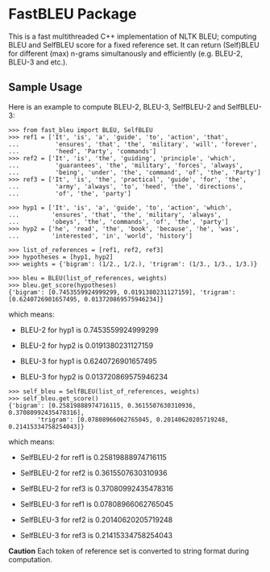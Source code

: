 # FastBLEU Package

This is a fast multithreaded C++ implementation of NLTK BLEU; computing BLEU and SelfBLEU score for a fixed reference set.
It can return (Self)BLEU for different (max) n-grams simultanously and efficiently (e.g. BLEU-2, BLEU-3 and etc.).

## Sample Usage
Here is an example to compute BLEU-2, BLEU-3, SelfBLEU-2 and SelfBLEU-3:

```
>>> from fast_bleu import BLEU, SelfBLEU
>>> ref1 = ['It', 'is', 'a', 'guide', 'to', 'action', 'that',
...          'ensures', 'that', 'the', 'military', 'will', 'forever',
...          'heed', 'Party', 'commands']
>>> ref2 = ['It', 'is', 'the', 'guiding', 'principle', 'which',
...          'guarantees', 'the', 'military', 'forces', 'always',
...          'being', 'under', 'the', 'command', 'of', 'the', 'Party']
>>> ref3 = ['It', 'is', 'the', 'practical', 'guide', 'for', 'the',
...          'army', 'always', 'to', 'heed', 'the', 'directions',
...          'of', 'the', 'party']

>>> hyp1 = ['It', 'is', 'a', 'guide', 'to', 'action', 'which',
...         'ensures', 'that', 'the', 'military', 'always',
...         'obeys', 'the', 'commands', 'of', 'the', 'party']
>>> hyp2 = ['he', 'read', 'the', 'book', 'because', 'he', 'was',
...         'interested', 'in', 'world', 'history']

>>> list_of_references = [ref1, ref2, ref3]
>>> hypotheses = [hyp1, hyp2]
>>> weights = {'bigram': (1/2., 1/2.), 'trigram': (1/3., 1/3., 1/3.)}

>>> bleu = BLEU(list_of_references, weights)
>>> bleu.get_score(hypotheses)
{'bigram': [0.7453559924999299, 0.0191380231127159], 'trigram': [0.6240726901657495, 0.013720869575946234]}
```

which means:
* BLEU-2 for hyp1 is 0.7453559924999299
* BLEU-2 for hyp2 is 0.0191380231127159

* BLEU-3 for hyp1 is 0.6240726901657495
* BLEU-3 for hyp2 is 0.013720869575946234

```
>>> self_bleu = SelfBLEU(list_of_references, weights)
>>> self_bleu.get_score()
{'bigram': [0.25819888974716115, 0.3615507630310936, 0.37080992435478316],
        'trigram': [0.07808966062765045, 0.20140620205719248, 0.21415334758254043]}
```

which means: 
* SelfBLEU-2 for ref1 is 0.25819888974716115
* SelfBLEU-2 for ref2 is 0.3615507630310936
* SelfBLEU-2 for ref3 is 0.37080992435478316

* SelfBLEU-3 for ref1 is 0.07808966062765045
* SelfBLEU-3 for ref2 is 0.20140620205719248
* SelfBLEU-3 for ref3 is 0.21415334758254043

**Caution** Each token of reference set is converted to string format during computation.